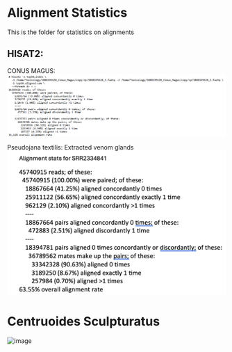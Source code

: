 # Alignment Statistics
This is the folder for statistics on alignments 


## HISAT2:

CONUS MAGUS:
![HISAT_CONUS_MAGUS](https://github.com/RIT-Environmental-Genomics/Toxin-Identification-Pipeline/blob/main/other/pngs/HISAT2_Conus_Magus.png)

Pseudojana textilis:
Extracted venom glands
![HISAT_23348481](https://github.com/RIT-Environmental-Genomics/Toxin-Identification-Pipeline/blob/main/other/pngs/SRR23348481.png)

# Centruoides Sculpturatus
![image](https://github.com/user-attachments/assets/a197ddd4-4c96-4558-ace4-7b285cf74818)

